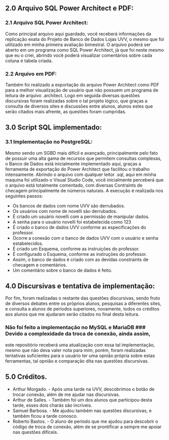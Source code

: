 ## 2.0 Arquivo SQL Power Architect e PDF:
### 2.1 Arquivo SQL Power Architect:
Como principal arquivo aqui guardado, você receberá informações da replicação exata do Projeto de Banco de Dados 
Lojas UVV, o mesmo que foi utilizado em minha primeira avaliação bimestral. O arquivo poderá ser aberto em um 
programa como SQL Power Architect, já que foi neste mesmo que eu o criei, abrindo você poderá visualizar 
comentários sobre cada coluna e tabela criada.
### 2.2 Arquivo em PDF:
Também foi realizado a exportação do arquivo Power Architect como PDF para a melhor visualização de usuário que
não possuem um programa de leitura de arquivo .architect. Logo em seguida diversas questões discursivas foram
realizadas sobre o tal projeto lógico, que graças a consulta de diversos sites e discussões  entre alunos, alunos
estes que serão citados mais afrente, as questões foram cumpridas.
## 3.0 Script SQL implementado:
### 3.1 Implementação no PostgreSQL:
Mesmo sendo um SGBD mais difícil e avançado, principalmente pelo fato de possuir uma alta gama de recursos que 
permitem consultas complexas, o Banco de Dados está inicialmente implementado aqui, graças a ferramenta de 
exportação do Power Architect que facilitou o trabalho intensamente. Abrindo o arquivo com qualquer leitor 
.sql, aqui em minha maquina foi utilizado o Visual Studio Code, você inicialmente perceberá que o arquivo 
está totalmente comentado, com diversas Contraints de checagem principalmente de números naturais. A execução
é realizada nos seguintes passos:
- Os bancos de dados com nome UVV são derrubados.
- Os usuários com nome de novelli são derrubados.
- É criado um usuário novelli com a permissão de manipular dados.
- A senha para o usuário novelli foi estabelecida como 123
- É criado o banco de dados UVV conforme as especificações do professor.
- Ocorre a conexão com o banco de dados UVV com o usuário e senha estabelecidos.
- É criado um Esquema, conforme as instruições do professor.
- É configurado o Esquema, conforme as instruções do professor.
- Assim, o banco de dados é criado com as devidas constraints de checagem e comentários.
- Um comentário sobre o banco de dados é feito.
## 4.0 Discursivas e tentativa de implementação:
Por fim, foram realizadas o restante das questões discursivas, sendo fruto de diversos debates entre os
próprios alunos, pesquisas a diferentes sites, e consulta a alunos de períodos superiores, novamente, todos
os créditos aos alunos que me ajudaram serão citados no final desta leitura.
### Não foi feito a implementação no MySQL e MariaDB ### Devido a complexidade da troca de conexão, ainda assim,
este repositório receberá uma atualização com essa tal implementação, mesmo que não deva valer nota para mim, porém,
foram realizadas tentativas suficientes para o usuário ter uma opnião própria sobre estas ferramentas, tal opnião e
comparação dita nas questões discursivas.
## 5.0 Créditos.
- Arthur Morgado. - Após uma tarde na UVV, descobrimos o botão de trocar conexão, além de me ajudar nas discursivas.
- Arthur de Salles. - Também foi um dos alunos que participou desta tarde, esses dois charás são incríveis.
- Samuel Barbosa. - Me ajudou também nas questões discursivas, e também ficou a tarde conosco.
- Roberto Bastos. - O aluno de período que me ajudou para descobrir o código de troca de conexão, além de se prontificar 
a sempre me apoiar nas questões difíceis.
